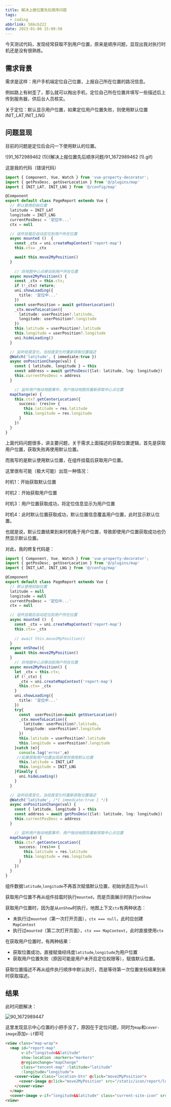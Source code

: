 ```yaml
---
title: 解决上报位置先后顺序问题
tags:
  - coding
abbrlink: 56bcb222
date: 2023-01-06 15:09:50
---
```


今天测试代码，发现经常获取不到用户位置，原来是顺序问题，显现出我对执行时机还是没有很熟练。

<!--more-->

## 需求背景

需求是这样：用户手机端定位自己位置，上报自己所在位置的路况信息。

例如路上有树歪了，那么就可以掏出手机，定位自己所在位置并填写一些描述后上传到服务器，供后台人员核实。

关于定位：默认显示用户位置，如果定位用户位置失败，则使用默认位置INIT_LAT,INIT_LNG

## 问题显现

目前的问题是定位后会闪一下使用默认的位置。

![91_1672989462 (1)](解决上报位置先后顺序问题/91_1672989462 (1).gif)

这是我的代码（错误代码）

```typescript
import { Component, Vue, Watch } from 'vue-property-decorator';
import { getPosDesc, getUserLocation } from '@/plugins/map'
import { INIT_LAT, INIT_LNG } from '@/config/map'

@Component
export default class PageReport extends Vue {
  // 默认使用初始位置
  latitude = INIT_LAT
  longitude = INIT_LNG
  currentPosDesc = '定位中...'
  ctx = null

  // 组件挂载后自动定位到用户所在位置
  async mounted ()  {
    const _ctx = uni.createMapContext('report-map')
    this.ctx= _ctx

    await this.move2MyPosition()
  }
  
 	// 将地图中心点移动到用户所在位置
  async move2MyPosition() {
    const _ctx = this.ctx;
    if (!_ctx) return;
    uni.showLoading({
      title: '定位中...'
    })
    const userPosition = await getUserLocation()
    _ctx.moveToLocation({
      latitude: userPosition?.latitude,
      longitude: userPosition?.longitude
    })
    this.latitude = userPosition?.latitude
    this.longitude = userPosition?.longitude
    uni.hideLoading()
  }

  // 监听经度变化，当经度变化时重新获取位置描述
  @Watch('latitude', { immediate:true })
  async onPositionChange(val) {
    const { latitude, longitude } = this
    const address = await getPosDesc({lat: latitude, lng: longitude})
    this.currentPosDesc = address
  }

	// 监听用户拖动地图事件，用户拖动地图将重新获取中心点位置
  mapChange(e) {
    this.ctx?.getCenterLocation({
      success: (res)=> {
        this.latitude = res.latitude
        this.longitude = res.longitude
      }
    })
  }
}
```

上面代码问题很多，讲主要问题，关于需求上面描述的获取位置逻辑，首先是获取用户位置，获取失败再使用默认位置。

而我写的是默认使用默认位置，在组件挂载后获取用户位置。

这里很有可能（极大可能）出现一种情况：

时机1：开始获取默认位置

时机2：开始获取用户位置

时机3：用户位置获取成功，将定位信息显示为用户位置

时机4：此时默认位置获取成功，默认位置信息覆盖用户位置，此时显示默认位置。

也就是说，默认位置结果到来时机晚于用户位置，导致即使用户位置获取成功也仍然显示默认位置。

对此，我的修复代码是：

```typescript
import { Component, Vue, Watch } from 'vue-property-decorator';
import { getPosDesc, getUserLocation } from '@/plugins/map'
import { INIT_LAT, INIT_LNG } from '@/config/map'

@Component
export default class PageReport extends Vue {
  // 默认使用初始位置
  latitude = null
  longitude = null
  currentPosDesc = '定位中...'
  ctx = null

  // 组件挂载后自动定位到用户所在位置
  async mounted ()  {
    const _ctx = uni.createMapContext('report-map')
    this.ctx= _ctx
		
    // await this.move2MyPosition()
  }
  async onShow(){
    await this.move2MyPosition()
  }
 	// 将地图中心点移动到用户所在位置
  async move2MyPosition() {
    let _ctx = this.ctx;
    if (!_ctx) {
      _ctx = uni.createMapContext('report-map')
      this.ctx= _ctx
    }
    uni.showLoading({
      title: '定位中...'
    })
    try{
      const  userPosition=await getUserLocation()
      _ctx.moveToLocation({
        latitude: userPosition?.latitude,
        longitude: userPosition?.longitude
      })
      this.latitude = userPosition?.latitude
      this.longitude = userPosition?.longitude
    }catch (e){
      console.log('error',e)
     //如果获取用户位置出现异常则使用默认位置
      this.latitude = INIT_LAT
      this.longitude = INIT_LNG
    }finally {
      uni.hideLoading()
    }
  }

  // 监听经度变化，当经度变化时重新获取位置描述
  @Watch('latitude', /*{ immediate:true } */)
  async onPositionChange(val) {
    const { latitude, longitude } = this
    const address = await getPosDesc({lat: latitude, lng: longitude})
    this.currentPosDesc = address
  }

	// 监听用户拖动地图事件，用户拖动地图将重新获取中心点位置
  mapChange(e) {
    this.ctx?.getCenterLocation({
      success: (res)=> {
        this.latitude = res.latitude
        this.longitude = res.longitude
      }
    })
  }
}
```

组件数据`latitude`,`longitude`不再首次赋值默认位置，初始状态应为`null`

获取用户位置不再从组件挂载时执行`mounted`，而是页面展示时执行`onShow`

获取用户位置时，因为是从`onShow`时执行，地图上下文`ctx`有两种状态：

- 未执行过`mounted`（第一次打开页面），`ctx === null`，此时应创建`MapContext`
- 执行过`mounted`（第二次打开页面），`ctx === MapContext`，此时直接使用`ctx`

在获取用户位置时，有两种结果：

- 获取位置成功，直接赋值经纬度`latitude`,`longitude`为用户位置
- 获取用户位置失败（原因可能是用户未开启定位权限等），赋值默认位置。

获取位置描述不再从组件执行顺序中默认执行，而是等待第一次位置坐标结果到来时获取描述。

## 结果

此时问题解决：

![90_1672989447](解决上报位置先后顺序问题/90_1672989447.gif)

这里发现显示中心位置的小把手没了，原因在于定位问题，同时为`map`和`cover-image`添加`v-if`即可

```html
<view class="map-wrap">
  <map id="report-map" 
       v-if="longitude&&latitude"
       show-location :markers="markers"
       @regionchange="mapChange"
       class="tencent-map" :latitude="latitude"
       :longitude="longitude">
    <cover-view class="location-btn" @click="move2MyPosition">
      <cover-image @click="move2MyPosition" src="/static/icon/report/location.png" class="icon" mode="widthFix" />
    </cover-view>
  </map>
  <cover-image v-if="longitude&&latitude" class="current-site-icon" src="/static/icon/report/choice-marker.png"/>
<view>
```


